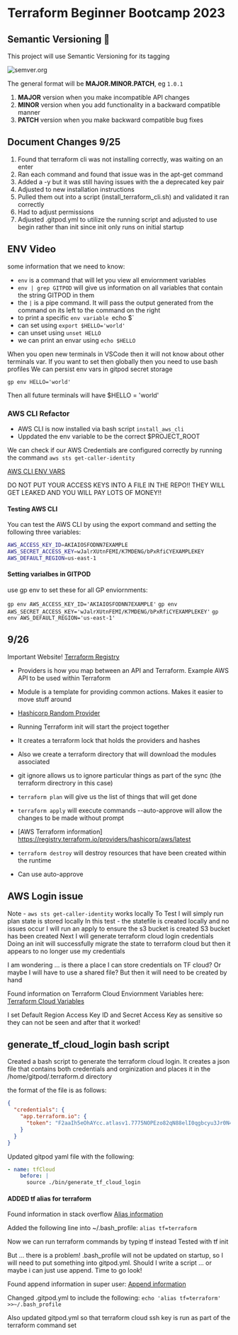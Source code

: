 # Terraform Beginner Bootcamp 2023
## Semantic Versioning :mage:

This project will use Semantic Versioning for its tagging

![semver.org](https://semver.org/)

The general format will be **MAJOR.MINOR.PATCH**, eg `1.0.1`

1. **MAJOR** version when you make incompatible API changes
1. **MINOR** version when you add functionality in a backward compatible manner
1. **PATCH** version when you make backward compatible bug fixes


## Document Changes 9/25

1. Found that terraform cli was not installing correctly, was waiting on an enter
1. Ran each command and found that issue was in the apt-get command 
1. Added a -y but it was still having issues with the a deprecated key pair
1. Adjusted to new installation instructions
1. Pulled them out into a script (install_terraform_cli.sh) and validated it ran correctly
1. Had to adjust permissions
1. Adjusted .gitpod.yml to utilize the running script and adjusted to use begin rather than init since init only runs on initial startup



## ENV Video
some information that we need to know:
- `env` is a command that will let you view all enviornment variables
- `env | grep GITPOD` will give us information on all variables that contain the string GITPOD in them
- the `|` is a pipe command.  It will pass the output generated from the command on its left to the command on the right
- to print a specific `env variable `echo $<variable name>`
- can set using `export $HELLO='world'`
- can unset using `unset HELLO`
- we can print an envar using `echo $HELLO`

When you open new terminals in VSCode then it will not know about other terminals var.
If you want to set then globally then you need to use bash profiles
We can persist env vars in gitpod secret storage

`gp env HELLO='world'`

Then all future terminals will have $HELLO = 'world'


### AWS CLI Refactor

- AWS CLI is now installed via bash script `install_aws_cli`
- Uppdated the env variable to be the correct $PROJECT_ROOT

We can check if our AWS Credentials are configured correctly by running the command `aws sts get-caller-identity`

[AWS CLI ENV VARS](https://docs.aws.amazon.com/cli/latest/userguide/cli-configure-envvars.html)

DO NOT PUT YOUR ACCESS KEYS INTO A FILE IN THE REPO!! THEY WILL GET LEAKED AND YOU WILL PAY LOTS OF MONEY!!

#### Testing AWS CLI
You can test the AWS CLI by using the export command and setting the following three variables:

```sh
AWS_ACCESS_KEY_ID=AKIAIOSFODNN7EXAMPLE
AWS_SECRET_ACCESS_KEY=wJalrXUtnFEMI/K7MDENG/bPxRfiCYEXAMPLEKEY
AWS_DEFAULT_REGION=us-east-1
```

#### Setting varialbes in GITPOD
use gp env to set these for all GP enviornments:

`gp env AWS_ACCESS_KEY_ID='AKIAIOSFODNN7EXAMPLE'`
`gp env AWS_SECRET_ACCESS_KEY='wJalrXUtnFEMI/K7MDENG/bPxRfiCYEXAMPLEKEY'`
`gp env AWS_DEFAULT_REGION='us-east-1'`


## 9/26

Important Website!
[Terraform Registry](https://registry.terraform.io/)

- Providers is how you map between an API and Terraform.  Example AWS API to be used within Terraform
- Module is a template for providing common actions.  Makes it easier to move stuff around
- [Hashicorp Random Provider](https://registry.terraform.io/providers/hashicorp/random/latest/docs)

- Running Terraform init will start the project together
- It creates a terraform lock that holds the providers and hashes
- Also we create a terraform directory that will download the modules associated
- git ignore allows us to ignore particular things as part of the sync (the terraform directrory in this case)
- `terraform plan` will give us the list of things that will get done
- `terraform apply` will execute commands --auto-approve will allow the changes to be made without prompt

- [AWS Terraform information] https://registry.terraform.io/providers/hashicorp/aws/latest
- `terraform destroy` will destroy resources that have been created within the runtime
- Can use auto-approve


## AWS Login issue

Note - `aws sts get-caller-identity` works locally
To Test I will simply run plan
state is stored locally
In this test - the statefile is created locally and no issues occur
I will run an apply to ensure the s3 bucket is created
S3 bucket has been created
Next I will generate terraform cloud login credentials
Doing an init will successfully migrate the state to terraform cloud but then it appears to no longer use my credentials

I am wondering ... is there a place I can store credentials on TF cloud? 
Or maybe I will have to use a shared file?  But then it will need to be created by hand

Found information on Terraform Cloud Enviornment Variables here:
[Terraform Cloud Variables](https://developer.hashicorp.com/terraform/cloud-docs/workspaces/variables)

I set Default Region Access Key ID and Secret Access Key as sensitive so they can not be seen and after that it worked!

## generate_tf_cloud_login bash script

Created a bash script to generate the terraform cloud login. It creates a json file that contains both credentials and orginization and places it in the /home/gitpod/.terraform.d directory

the format of the file is as follows:

```json
{
  "credentials": {
    "app.terraform.io": {
      "token": "F2aaIh5eOhAYcc.atlasv1.7775NOPEzo82qN88elI0qgbcyu3Jr0N4rluUqzIHEgsNf5uRxPfJ7DiV3QzwEXoNOPE"
    }
  }
}
```
Updated gitpod yaml file with the following:

```yaml
- name: tfCloud
    before: |
      source ./bin/generate_tf_cloud_login
```
#### ADDED tf alias for terraform
Found information in stack overflow [Alias information](https://stackoverflow.com/questions/8967843/how-do-i-create-a-bash-alias)

Added the following line into ~/.bash_profile:
`alias tf=terraform`

Now we can run terraform commands by typing tf instead
Tested with tf init

But ... there is a problem! .bash_profile will not be updated on startup, so I will need to put something into gitpod.yml.
Should I write a script ... or maybe i can just use append.  Time to go look! 

Found append information in super user:
[Append information](https://superuser.com/questions/678113/how-to-add-a-line-to-bash-profile)

Changed .gitpod.yml to include the following:
`echo 'alias tf=terraform' >>~/.bash_profile`

Also updated gitpod.yml so that terraform cloud ssh key is run as part of the terraform command set

